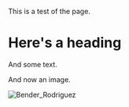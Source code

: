 This is a test of the page.

# Here's a heading

And some text.

And now an image.

![Bender_Rodriguez](https://github.com/diarkilts/ghp_test/assets/163648090/6ef33f1c-dbbb-4a29-b908-532083abf10d)

